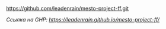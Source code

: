 https://github.com/leadenrain/mesto-project-ff.git

*Ссылка на GHP: https://leadenrain.github.io/mesto-project-ff/*
